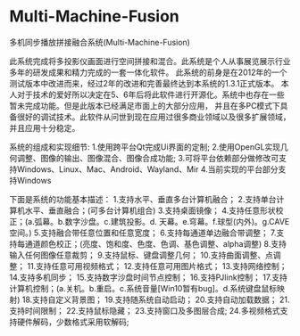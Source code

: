 # Multi-Machine-Fusion
多机同步播放拼接融合系统(Multi-Machine-Fusion)

  此系统完成将多投影仪画面进行空间拼接和混合。此系统是个人从事展览展示行业多年的研发成果和精力完成的一套一体化软件。
此系统的前身是在2012年的一个测试版本中改进而来，经过2年的改进和完善最终达到本系统的1.3.1正式版本。
  本人对于技术的爱好所以决定在5、6年后将此软件进行开源化。系统中也存在一些暂未完成功能。但是此版本已经满足市面上的大部分应用，
并且在多PC模式下具备很好的调试技术。此软件从问世到现在应用过很多商业领域以及很多扩展领域，并且应用十分稳定。

系统的组成和实现细节:
   1.使用跨平台Qt完成Ui界面的定制;
   2.使用OpenGL实现几何调整、图像的输出、图像混合、图像合成功能;
   3.可将平台依赖部分做修改可支持Windows、Linux、Mac、Android、Wayland、Mir
   4.当前实现的平台部分支持Windows

下面是系统的功能基本描述：
   1.支持水平、垂直多台计算机融合；
   2.支持单台计算机水平、垂直融合；(可多台计算机组合)
   3.支持桌面镜像；
   4.支持任意形状校正；(a.弧幕。b.数字沙盘。c.建筑投影。d. 天幕。e.穹幕。f.球型(内外)。g.CAVE空间。)
   5.支持融合带任意位置和任意宽度；
   6.支持每通道单边融合带调整；
   7.支持每通道颜色校正；(亮度、饱和度、色度、色调、基色调整、alpha调整)
   8.支持输入任何图像任意裁剪；
   9.支持鼠标、键盘调整几何；
   10.支持曲面调整、点调整；
   11.支持任意可用视频格式；
   12.支持任意可用图片格式；
   13.支持网络控制；
   14.支持多机同步；
   15.支持数字沙盘时间节点控制；
   16.支持PJlink控制；
   17.支持计算机控制；(a.关机。b.重启。c.系统音量[Win10暂有bug]。d.系统键盘鼠标映射)
   18.支持自定义背景图；
   19.支持随系统自动启动；
   20.支持自动加载数据；
   21.支持时间限制；
   22.支持鼠标隐藏；
   23.支持窗口及多图层合成;
   24.多视频格式支持硬件解码，少数格式采用软解码;
